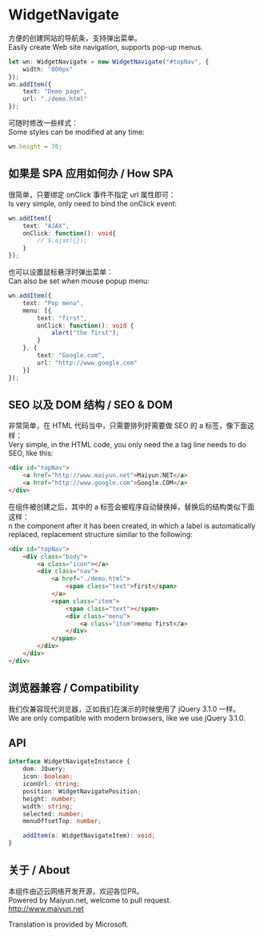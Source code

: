 # WidgetNavigate
方便的创建网站的导航条，支持弹出菜单。  
Easily create Web site navigation, supports pop-up menus.  

```typescript
let wn: WidgetNavigate = new WidgetNavigate("#topNav", {
    width: "800px"
});
wn.addItem({
    text: "Demo page",
    url: "./demo.html"
});
```

可随时修改一些样式：  
Some styles can be modified at any time:  

```typescript
wn.height = 70;
```

## 如果是 SPA 应用如何办 / How SPA

很简单，只要绑定 onClick 事件不指定 url 属性即可：  
Is very simple, only need to bind the onClick event:  

```typescript
wn.addItem({
    text: "AJAX",
    onClick: function(): void{
        // $.ajax({});
    }
});
```

也可以设置鼠标悬浮时弹出菜单：  
Can also be set when mouse popup menu:  

```typescript
wn.addItem({
    text: "Pop menu",
    menu: [{
        text: "first",
        onClick: function(): void {
            alert("the first");
        }
    }, {
        text: "Google.com",
        url: "http://www.google.com"
    }]
});
```

## SEO 以及 DOM 结构 / SEO & DOM
非常简单，在 HTML 代码当中，只需要排列好需要做 SEO 的 a 标签，像下面这样：  
Very simple, in the HTML code, you only need the a tag line needs to do SEO, like this:  

```html
<div id="topNav">
    <a href="http://www.maiyun.net">Maiyun.NET</a>
    <a href="http://www.google.com">Google.COM</a>
</div>
```

在组件被创建之后，其中的 a 标签会被程序自动替换掉，替换后的结构类似下面这样：  
n the component after it has been created, in which a label is automatically replaced, replacement structure similar to the following:  

```html
<div id="topNav">
    <div class="body">
        <a class="icon"></a>
        <div class="nav">
            <a href="./demo.html">
                <span class="text">first</span>
            </a>
            <span class="item">
                <span class="text"></span>
                <div class="menu">
                    <a class="item">menu first</a>
                </div>
            </span>
        </div>
    </div>
</div>
```

## 浏览器兼容 / Compatibility
我们仅兼容现代浏览器，正如我们在演示的时候使用了 jQuery 3.1.0 一样。  
We are only compatible with modern browsers, like we use jQuery 3.1.0.  

## API

```typescript
interface WidgetNavigateInstance {
    dom: JQuery;
    icon: boolean;
    iconUrl: string;
    position: WidgetNavigatePosition;
    height: number;
    width: string;
    selected: number;
    menuOffsetTop: number;

    addItem(o: WidgetNavigateItem): void;
}
```

## 关于 / About
本组件由迈云网络开发开源，欢迎各位PR。  
Powered by Maiyun.net, welcome to pull request.  
http://www.maiyun.net  
  
Translation is provided by Microsoft.